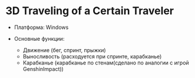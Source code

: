 # 3D Traveling of a Certain Traveler

* Платформа: Windows

* Основные функции: 
  * Движение (бег, спринт, прыжки)
  * Выносливость (расходуется при спринте, карабканье)
  * Карабканье (карабканье по стенам(сделано по аналогии с игрой GenshinImpact))
  
